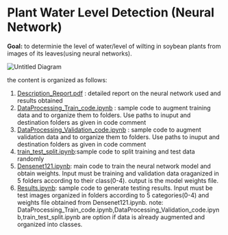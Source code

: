 # Plant Water Level Detection (Neural Network)
**Goal:** to determinie the level of water/level of wilting in soybean plants from images of its leaves(using neural networks).

![Untitled Diagram](https://user-images.githubusercontent.com/70597312/103419739-47785200-4bba-11eb-9e5f-13a3211b3c5d.png)

the content is organized as follows:
1. [Description_Report.pdf](https://github.com/VM-Kumar/Plant-Water-Level-Detection/blob/main/Description_Report.pdf) : detailed report on the neural network used and results obtained
2. [DataProcessing_Train_code.ipynb](https://github.com/VM-Kumar/Plant-Water-Level-Detection/blob/main/DataProcessing_Train_code.ipynb) : sample code to augment training data and to organize them to folders. Use paths to inuput and destination folders as given in code comment
3. [DataProcessing_Validation_code.ipynb](https://github.com/VM-Kumar/Plant-Water-Level-Detection/blob/main/DataProcessing_Validation_code.ipynb) : sample code to augment validation data and to organize them to folders. Use paths to inuput and destination folders as given in code comment
4. [train_test_split.ipynb](https://github.com/VM-Kumar/Plant-Water-Level-Detection/blob/main/train_test_split.ipynb):sample code to split training and test data randomly
5. [Densenet121.ipynb](https://github.com/VM-Kumar/Plant-Water-Level-Detection/blob/main/Densenet121.ipynb): main code to train the neural network model and obtain weights. Input must be training and validation data oraganized in 5 folders according to their class(0-4). output is the model weights file.
6. [Results.ipynb](https://github.com/VM-Kumar/Plant-Water-Level-Detection/blob/main/Results.ipynb): sample code to generate testing results. Input must be test images organized in folders according to 5 categories(0-4) and weights file obtained from Densenet121.ipynb.
note: DataProcessing_Train_code.ipynb,DataProcessing_Validation_code.ipynb,train_test_split.ipynb are option if data is already augmented and organized into classes.




